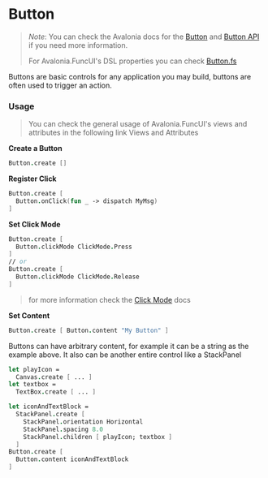 # Button

> _Note_: You can check the Avalonia docs for the [Button](https://docs.avaloniaui.net/docs/controls/button) and [Button API](http://reference.avaloniaui.net/api/Avalonia.Controls/Button/) if you need more information.
>
> For Avalonia.FuncUI's DSL properties you can check [Button.fs](https://github.com/AvaloniaCommunity/Avalonia.FuncUI/blob/master/src/Avalonia.FuncUI.DSL/Button.fs)

Buttons are basic controls for any application you may build, buttons are often used to trigger an action.

### Usage

> You can check the general usage of Avalonia.FuncUI's views and attributes in the following link Views and Attributes

**Create a Button**

```fsharp
Button.create []
```

**Register Click**

```fsharp
Button.create [
  Button.onClick(fun _ -> dispatch MyMsg)
]
```

**Set Click Mode**

```fsharp
Button.create [
  Button.clickMode ClickMode.Press
]
// or
Button.create [
  Button.clickMode ClickMode.Release
]
```

> for more information check the [Click Mode](http://reference.avaloniaui.net/api/Avalonia.Controls/ClickMode/) docs

**Set Content**

```fsharp
Button.create [ Button.content "My Button" ]
```

Buttons can have arbitrary content, for example it can be a string as the example above. It also can be another entire control like a StackPanel

```fsharp
let playIcon =
  Canvas.create [ ... ]
let textbox =
  TextBox.create [ ... ]

let iconAndTextBlock =
  StackPanel.create [
    StackPanel.orientation Horizontal
    StackPanel.spacing 8.0
    StackPanel.children [ playIcon; textbox ]
  ]
Button.create [
  Button.content iconAndTextBlock
]
```
